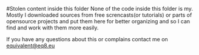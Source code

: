 #Stolen content inside this folder
None of the code inside this folder is my. Mostly I downloaded sources from free screncasts(or tutorials) or parts of opensource projects and put them here for better organizing and so I can find and work with them more easily.

If you have any questions about this or complains contact me on equivalent@eq8.eu
